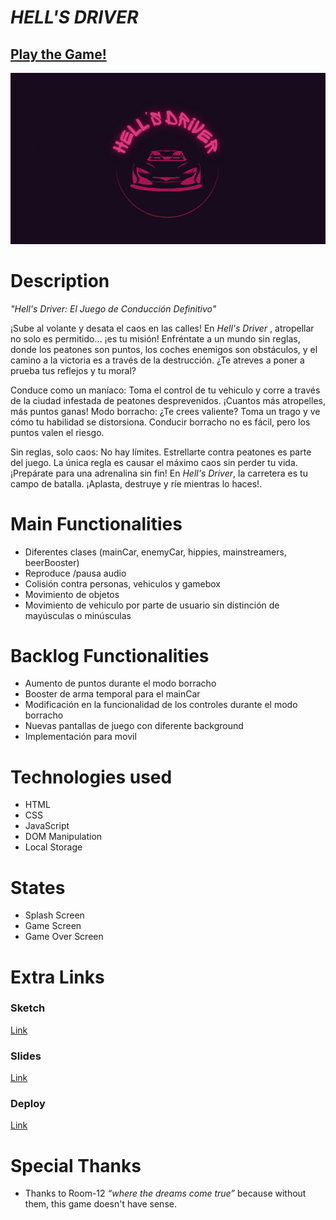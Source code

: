 # *HELL'S DRIVER*

## [Play the Game!](https://plperezp.github.io/Hells-Driver/)

![Game Logo](./img/game-logo2.png)

# Description

*"Hell's Driver: El Juego de Conducción Definitivo"*

¡Sube al volante y desata el caos en las calles! En *Hell's Driver* , atropellar no solo es permitido… ¡es tu misión! Enfréntate a un mundo sin reglas, donde los peatones son puntos, los coches enemigos son obstáculos, y el camino a la victoria es a través de la destrucción. ¿Te atreves a poner a prueba tus reflejos y tu moral?

Conduce como un maníaco: Toma el control de tu vehiculo y corre a través de la ciudad infestada de peatones desprevenidos. ¡Cuantos más atropelles, más puntos ganas!
Modo borracho: ¿Te crees valiente? Toma un trago y ve cómo tu habilidad se distorsiona. Conducir borracho no es fácil, pero los puntos valen el riesgo.

Sin reglas, solo caos: No hay límites. Estrellarte contra peatones es parte del juego. La única regla es causar el máximo caos sin perder tu vida.
¡Prepárate para una adrenalina sin fin! En *Hell's Driver*, la carretera es tu campo de batalla. ¡Aplasta, destruye y ríe mientras lo haces!.

# Main Functionalities

- Diferentes clases (mainCar, enemyCar, hippies, mainstreamers, beerBooster)
- Reproduce /pausa audio
- Colisión contra personas, vehiculos y gamebox
- Movimiento de objetos
- Movimiento de vehiculo por parte de usuario sin distinción de mayúsculas o minúsculas


# Backlog Functionalities

- Aumento de puntos durante el modo borracho
- Booster de arma temporal para el mainCar
- Modificación en la funcionalidad de los controles durante el modo borracho
- Nuevas pantallas de juego con diferente background
- Implementación para movil

# Technologies used

- HTML
- CSS
- JavaScript
- DOM Manipulation
- Local Storage

# States

- Splash Screen
- Game Screen
- Game Over Screen

# Extra Links

### Sketch

[Link](https://excalidraw.com/#json=J9vUkmWRDE4YqYBlG_-yK,Lu4gkQcNhFvDRGhaqifkLw)

### Slides

[Link](https://docs.google.com/presentation/d/1Z_JsoSdH7qpyCBI7FmYOHoyHht4gv7oYJFplqn6tScw/edit?usp=drive_link)

### Deploy

[Link](https://plperezp.github.io/Hells-Driver/)

# Special Thanks
 
 - Thanks to Room-12 *“where the dreams come true”* because without them, this game doesn't have sense.